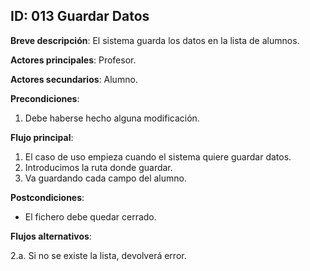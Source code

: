 ## ID: 013 Guardar Datos

**Breve descripción**: El sistema guarda los datos en la lista de alumnos.

**Actores principales**: Profesor.

**Actores secundarios**: Alumno.

**Precondiciones**:

1. Debe haberse hecho alguna modificación.

**Flujo principal**:

1. El caso de uso empieza cuando el sistema quiere guardar datos.
2. Introducimos la ruta donde guardar.
3. Va guardando cada campo del alumno.

**Postcondiciones**:

- El fichero debe quedar cerrado.

**Flujos alternativos**:

2.a. Si no se existe la lista, devolverá error.
